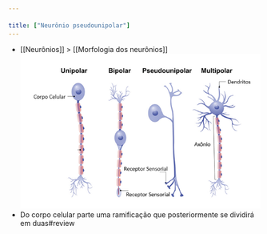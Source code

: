 ```yaml
---

title: ["Neurônio pseudounipolar"]
---
```

+ [[Neurônios]] > [[Morfologia dos neurônios]] 
![Pasted image 20210416171407.png](Pasted%20image%2020210416171407.png)
+ Do corpo celular parte uma ramificação que posteriormente se dividirá em duas#review 
